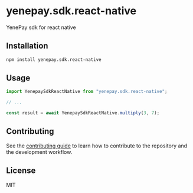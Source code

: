 # yenepay.sdk.react-native

YenePay sdk for react native

## Installation

```sh
npm install yenepay.sdk.react-native
```

## Usage

```js
import YenepaySdkReactNative from "yenepay.sdk.react-native";

// ...

const result = await YenepaySdkReactNative.multiply(3, 7);
```

## Contributing

See the [contributing guide](CONTRIBUTING.md) to learn how to contribute to the repository and the development workflow.

## License

MIT
